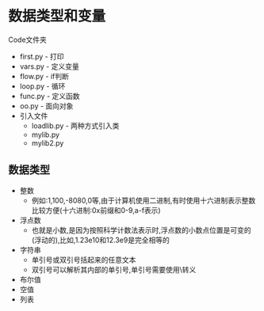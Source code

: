 # 数据类型和变量
Code文件夹
* first.py - 打印
* vars.py - 定义变量
* flow.py - if判断
* loop.py - 循环
* func.py - 定义函数
* oo.py - 面向对象
* 引入文件
  * loadlib.py - 两种方式引入类
  * mylib.py
  * mylib2.py

## 数据类型
* 整数
  - 例如:1,100,-8080,0等,由于计算机使用二进制,有时使用十六进制表示整数比较方便(十六进制:0x前缀和0-9,a-f表示)
* 浮点数
  - 也就是小数,是因为按照科学计数法表示时,浮点数的小数点位置是可变的(浮动的),比如,1.23e10和12.3e9是完全相等的
* 字符串
  - 单引号或双引号括起来的任意文本
  - 双引号可以解析其内部的单引号,单引号需要使用\转义
* 布尔值
* 空值
* 列表


